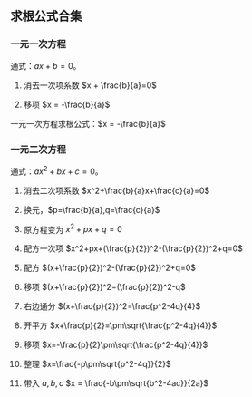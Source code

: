 ## 求根公式合集

### 一元一次方程

通式：$ax+b=0$。

1. 消去一次项系数 $x + \frac{b}{a}=0$

2. 移项 $x = -\frac{b}{a}$

一元一次方程求根公式：$x = -\frac{b}{a}$

### 一元二次方程

通式：$ax^2+bx+c=0$。

1. 消去二次项系数 $x^2+\frac{b}{a}x+\frac{c}{a}=0$

2. 换元，$p=\frac{b}{a},q=\frac{c}{a}$

3. 原方程变为 $x^2+px+q=0$

4. 配方一次项 $x^2+px+(\frac{p}{2})^2-(\frac{p}{2})^2+q=0$

5. 配方 $(x+\frac{p}{2})^2-(\frac{p}{2})^2+q=0$

6. 移项 $(x+\frac{p}{2})^2=(\frac{p}{2})^2-q$

7. 右边通分 $(x+\frac{p}{2})^2=\frac{p^2-4q}{4}$

8. 开平方 $x+\frac{p}{2}=\pm\sqrt{\frac{p^2-4q}{4}}$

9. 移项 $x=-\frac{p}{2}\pm\sqrt{\frac{p^2-4q}{4}}$

8. 整理 $x=\frac{-p\pm\sqrt{p^2-4q}}{2}$

9. 带入 $a, b, c$ $x = \frac{-b\pm\sqrt{b^2-4ac}}{2a}$

